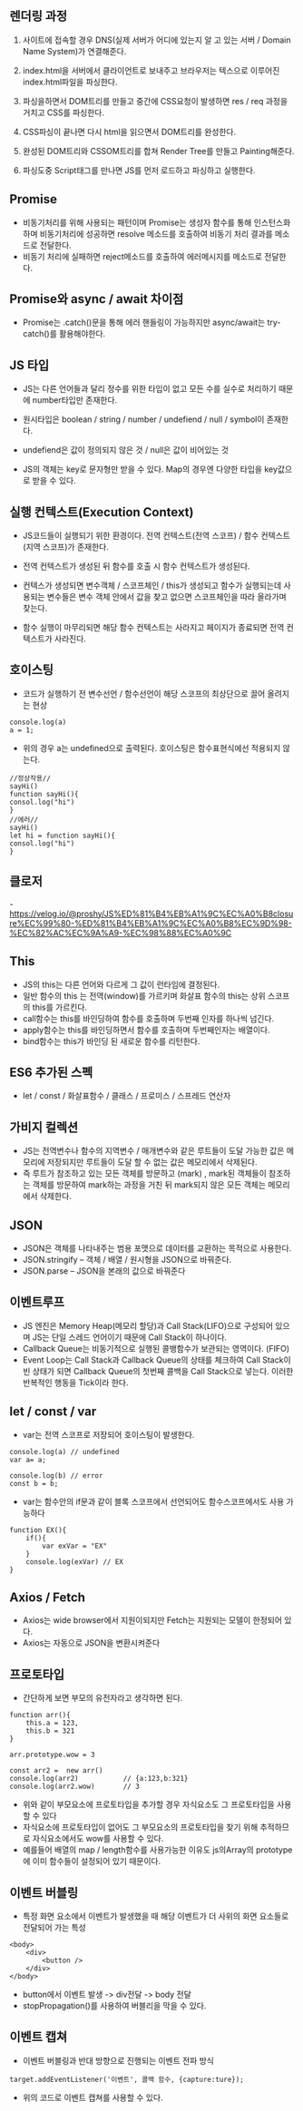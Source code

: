 ## **렌더링 과정**

1. 사이트에 접속할 경우 DNS(실제 서버가 어디에 있는지 알 고 있는 서버 / Domain Name System)가 연결해준다.

2. index.html을 서버에서 클라이언트로 보내주고 브라우저는 텍스으로 이루어진 index.html파일을 파싱한다.

3. 파싱을하면서 DOM트리를 만들고 중간에 CSS요청이 발생하면 res / req 과정을 거치고 CSS를 파싱한다.

4. CSS파싱이 끝나면 다시 html을 읽으면서 DOM트리를 완성한다.

5. 완성된 DOM트리와 CSSOM트리를 합쳐 Render Tree를 만들고 Painting해준다.

6. 파싱도중 Script태그를 만나면 JS를 먼저 로드하고 파싱하고 실행한다.

## **Promise**

- 비동기처리를 위해 사용되는 패턴이며 Promise는 생성자 함수를 통해 인스턴스화하며 비동기처리에 성공하면 resolve 메소드를 호출하여 비동기 처리 결과를 메소드로 전달한다.
- 비동기 처리에 실패하면 reject메소드를 호출하여 에러메시지를 메소드로 전달한다.

## **Promise와 async / await 차이점**

- Promise는 .catch()문을 통해 에러 핸들링이 가능하지만 async/await는 try-catch()를 활용해야한다.

## **JS 타입**

- JS는 다른 언어들과 달리 정수를 위한 타입이 없고 모든 수를 실수로 처리하기 때문에 number타입만 존재한다.

- 원시타입은 boolean / string / number / undefiend / null / symbol이 존재한다.

- undefiend은 값이 정의되지 않은 것 / null은 값이 비어있는 것

- JS의 객체는 key로 문자형만 받을 수 있다. Map의 경우엔 다양한 타입을 key값으로 받을 수 있다.

## **실행 컨텍스트(Execution Context)**

- JS코드들이 실행되기 위한 환경이다. 전역 컨텍스트(전역 스코프) / 함수 컨텍스트(지역 스코프)가 존재한다.

- 전역 컨텍스트가 생성된 뒤 함수를 호출 시 함수 컨텍스트가 생성된다.

- 컨텍스가 생성되면 변수객체 / 스코프체인 / this가 생성되고 함수가 실행되는데 사용되는 변수들은 변수 객체 안에서 값을 찾고 없으면 스코프체인을 따라 올라가며 찾는다.

- 함수 실행이 마무리되면 해당 함수 컨텍스트는 사라지고 페이지가 종료되면 전역 컨텍스트가 사라진다.

## **호이스팅**

- 코드가 실행하기 전 변수선언 / 함수선언이 해당 스코프의 최상단으로 끌어 올려지는 현상

```
console.log(a)
a = 1;
```

- 위의 경우 a는 undefined으로 출력된다. 호이스팅은 함수표현식에선 적용되지 않는다.

```
//정상작용//
sayHi()
function sayHi(){
consol.log("hi")
}
//에러//
sayHi()
let hi = function sayHi(){
consol.log("hi")
}
```

## **클로저**

-https://velog.io/@proshy/JS%ED%81%B4%EB%A1%9C%EC%A0%B8closure%EC%99%80-%ED%81%B4%EB%A1%9C%EC%A0%B8%EC%9D%98-%EC%82%AC%EC%9A%A9-%EC%98%88%EC%A0%9C

## **This**

- JS의 this는 다른 언어와 다르게 그 값이 런타임에 결정된다.
- 일반 함수의 this 는 전역(window)를 가르키며 화살표 함수의 this는 상위 스코프의 this를 가르킨다.
- call함수는 this를 바인딩하여 함수를 호출하며 두번째 인자를 하나씩 넘긴다.
- apply함수는 this를 바인딩하면서 함수를 호출하며 두번째인자는 배열이다.
- bind함수는 this가 바인딩 된 새로운 함수를 리턴한다.

## **ES6 추가된 스펙**

- let / const / 화살표함수 / 클래스 / 프로미스 / 스프레드 연산자

## **가비지 컬렉션**

- JS는 전역변수나 함수의 지역변수 / 매개변수와 같은 루트들이 도달 가능한 값은 메모리에 저장되지만 루트들이 도달 할 수 없는 값은 메모리에서 삭제된다.
- 즉 루트가 참조하고 있는 모든 객체를 방문하고 (mark) , mark된 객체들이 참조하는 객체를 방문하여 mark하는 과정을 거친 뒤 mark되지 않은 모든 객체는 메모리에서 삭제한다.

## **JSON**

- JSON은 객체를 나타내주는 범용 포맷으로 데이터를 교환하는 목적으로 사용한다.
- JSON.stringify – 객체 / 배열 / 원시형을 JSON으로 바꿔준다.
- JSON.parse – JSON을 본래의 값으로 바꿔준다

## **이벤트루프**

- JS 엔진은 Memory Heap(메모리 할당)과 Call Stack(LIFO)으로 구성되어 있으며 JS는 단일 스레드 언어이기 때문에 Call Stack이 하나이다.
- Callback Queue는 비동기적으로 실행된 콜뱅함수가 보관되는 영역이다. (FIFO)
- Event Loop는 Call Stack과 Callback Queue의 상태를 체크하여 Call Stack이 빈 상태가 되면 Callback Queue의 첫번째 콜백을 Call Stack으로 넣는다. 이러한 반복적인 행동을 Tick이라 한다.

## **let / const / var**

- var는 전역 스코프로 저장되어 호이스팅이 발생한다.

```
console.log(a) // undefined
var a= a;

console.log(b) // error
const b = b;
```

- var는 함수안의 if문과 같이 블록 스코프에서 선언되어도 함수스코프에서도 사용 가능하다

```
function EX(){
    if(){
        var exVar = "EX"
    }
    console.log(exVar) // EX
}
```

## **Axios / Fetch**

- Axios는 wide browser에서 지원이되지만 Fetch는 지원되는 모델이 한정되어 있다.
- Axios는 자동으로 JSON을 변환시켜준다

## **프로토타입**

- 간단하게 보면 부모의 유전자라고 생각하면 된다.

```
function arr(){
    this.a = 123,
    this.b = 321
}

arr.prototype.wow = 3

const arr2 =  new arr()
console.log(arr2)           // {a:123,b:321}
console.log(arr2.wow)       // 3
```

- 위와 같이 부모요소에 프로토타입을 추가할 경우 자식요소도 그 프로토타입을 사용할 수 있다
- 자식요소에 프로토타입이 없어도 그 부모요소의 프로토타입을 찾기 위해 추적하므로 자식요소에서도 wow를 사용할 수 있다.
- 예를들어 배열의 map / length함수를 사용가능한 이유도 js의Array의 prototype에 이미 함수들이 설정되어 있기 때문이다.

## **이벤트 버블링**

- 특정 화면 요소에서 이벤트가 발생했을 때 해당 이벤트가 더 사위의 화면 요소들로 전달되어 가는 특성

```
<body>
    <div>
        <button />
    </div>
</body>
```

- button에서 이벤트 발생 -> div전달 -> body 전달
- stopPropagation()를 사용하여 버블리을 막을 수 있다.

## **이벤트 캡쳐**

- 이벤트 버블링과 반대 방향으로 진행되는 이벤트 전파 방식

```
target.addEventListener('이벤트', 콜백 함수, {capture:ture});
```

- 위의 코드로 이벤트 캡쳐를 사용할 수 있다.
